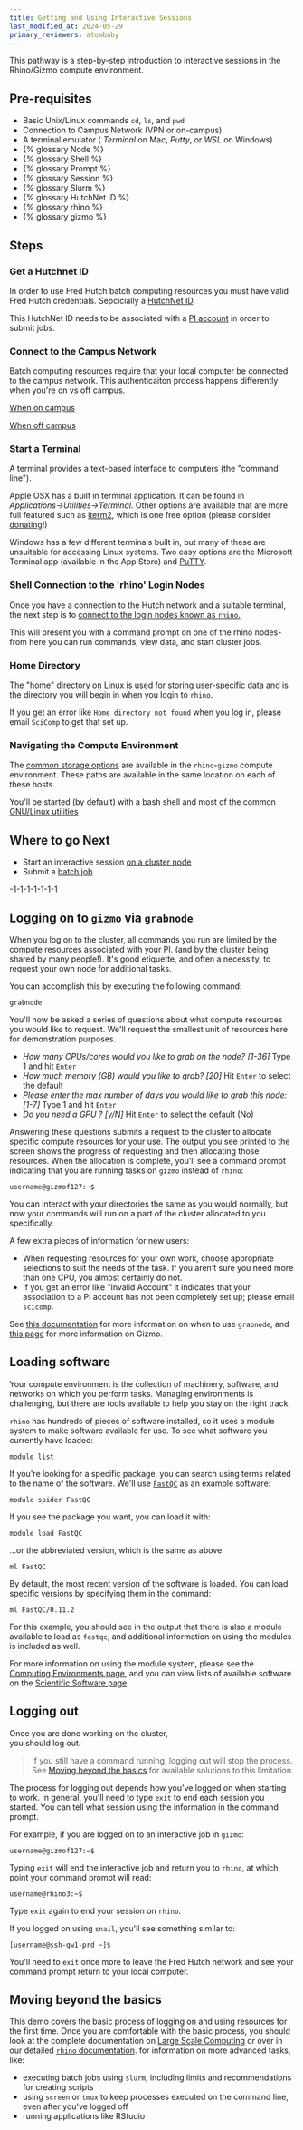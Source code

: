 ```yaml
---
title: Getting and Using Interactive Sessions
last_modified_at: 2024-05-29
primary_reviewers: atombaby
---
```


This pathway is a step-by-step introduction to interactive sessions in the Rhino/Gizmo compute environment.

## Pre-requisites

 - Basic Unix/Linux commands `cd`, `ls`, and `pwd`
 - Connection to Campus Network (VPN or on-campus)
 - A terminal emulator ( _Terminal_ on Mac, _Putty_, or _WSL_ on Windows)
 - {% glossary Node %}
 - {% glossary Shell %}
 - {% glossary Prompt %}
 - {% glossary Session %}
 - {% glossary Slurm %}
 - {% glossary HutchNet ID %}
 - {% glossary rhino %}
 - {% glossary gizmo %}

## Steps

### Get a Hutchnet ID

In order to use Fred Hutch batch computing resources you must have valid Fred Hutch credentials.  Sepcicially a [HutchNet ID](/scicomputing/access_credentials/#hutchnet-id).

This HutchNet ID needs to be associated with a [PI account](/scicomputing/access_credentials/#accessing-slurm-clusters) in order to submit jobs.

### Connect to the Campus Network

Batch computing resources require that your local computer be connected to the campus network.  This authenticaiton process happens differently when you're on vs off campus.

[When on campus](https://centernet.fredhutch.org/cn/u/center-it/help-desk/connecting-to-wifi.html)

[When off campus](https://centernet.fredhutch.org/cn/u/center-it/help-desk/vpn.html)

### Start a Terminal

A terminal provides a text-based interface to computers (the "command line").

Apple OSX has a built in terminal application. It can be found in _Applications->Utilities->Terminal_.  Other options are available that are more full featured such as [iterm2](https://iterm2.com/), which is one free option (please consider [donating](https://iterm2.com/donate.html)!)

Windows has a few different terminals built in, but many of these are unsuitable for accessing Linux systems.  Two easy options are the Microsoft Terminal app (available in the App Store) and [PuTTY](/scicomputing/access_methods/#windows).

### Shell Connection to the 'rhino' Login Nodes

Once you have a connection to the Hutch network and a suitable terminal, the next step is to [connect to the login nodes known as `rhino`.](/scicomputing/access_methods/#ssh-connections)

This will present you with a command prompt on one of the rhino nodes- from here you can run commands, view data, and start cluster jobs.

### Home Directory

The "home" directory on Linux is used for storing user-specific data and is the directory you will begin in when you login to `rhino`.

If you get an error like `Home directory not found` when you log in, please email `SciComp` to get that set up.

### Navigating the Compute Environment

The [common storage options](/scicomputing/store_posix) are available in the `rhino`-`gizmo` compute environment. These paths are available in the same location on each of these hosts.

You'll be started (by default) with a bash shell and most of the common [GNU/Linux utilities](https://tldp.org/LDP/GNU-Linux-Tools-Summary/html/index.html)

## Where to go Next

- Start an interactive session [on a cluster node](/pathways/path-grabnode)
- Submit a [batch job](/pathways/path-batch-computing)



-1-1-1-1-1-1-1

## Logging on to `gizmo` via `grabnode`

When you log on to the cluster,
all commands you run are limited by the compute resources associated with your PI.
(and by the cluster being shared by many people!).
It's good etiquette, and often a necessity,
to request your own node for additional tasks.

You can accomplish this by executing the following command:

    grabnode

You'll now be asked a series of questions about what compute resources you would like to request.
We'll request the smallest unit of resources here for demonstration purposes.

- *How many CPUs/cores would you like to grab on the node? [1-36]* Type 1 and hit `Enter`
- *How much memory (GB) would you like to grab? [20]* Hit `Enter` to select the default
- *Please enter the max number of days you would like to grab this node: [1-7]* Type 1 and hit `Enter`
- *Do you need a GPU ? [y/N]* Hit `Enter` to select the default (No)

Answering these questions submits a request to the cluster to allocate specific compute resources for your use.
The output you see printed to the screen shows the progress of requesting and then allocating those resources.
When the allocation is complete,
you'll see a command prompt indicating that you are running tasks on `gizmo` instead of `rhino`:

    username@gizmof127:~$

You can interact with your directories the same as you would normally,
but now your commands will run on a part of the cluster allocated to you specifically.

A few extra pieces of information for new users:
- When requesting resources for your own work,
choose appropriate selections to suit the needs of the task.
If you aren't sure you need more than one CPU,
you almost certainly do not.
- If you get an error like "Invalid Account" it indicates that your association to a PI account has not been completely set up;
please email `scicomp`.

See [this documentation](/compdemos/first_rhino/#logging-on-to-gizmo-via-grabnode)
for more information on when to use `grabnode`,
and [this page](/scicomputing/compute_platforms/#gizmo-cluster) for more information on Gizmo.

## Loading software

Your compute environment is the collection of machinery, software, and networks on which you perform tasks.
Managing environments is challenging,
but there are tools available to help you stay on the right track.

`rhino` has hundreds of pieces of software installed,
so it uses a module system to make software available for use.
To see what software you currently have loaded:

    module list

If you're looking for a specific package,
you can search using terms related to the name of the software.
We'll use [`FastQC`](https://www.bioinformatics.babraham.ac.uk/projects/fastqc/)
as an example software:

    module spider FastQC

If you see the package you want, you can load it with:

    module load FastQC

...or the abbreviated version, which is the same as above:

    ml FastQC

By default,
the most recent version of the software is loaded.
You can load specific versions by specifying them in the command:

    ml FastQC/0.11.2

For this example,
you should see in the output that there is also a module available to load as `fastqc`,
and additional information on using the modules is included as well.

For more information on using the module system,
please see the [Computing Environments page](/scicomputing/compute_environments/),
and you can view lists of available software on the [Scientific Software page](https://fredhutch.github.io/easybuild-life-sciences/).

## Logging out

Once you are done working on the cluster,      
you should log out.

> If you still have a command running,
logging out will stop the process.
See [Moving beyond the basics](#moving-beyond-the-basics)
for available solutions to this limitation.

The process for logging out depends how you've logged on when starting to work.
In general, you'll need to type `exit` to end each session you started.
You can tell what session using the information in the command prompt.

For example, if you are logged on to an interactive job in `gizmo`:

    username@gizmof127:~$

Typing `exit` will end the interactive job and return you to `rhino`,
at which point your command prompt will read:

    username@rhino3:~$

Type `exit` again to end your session on `rhino`.


If you logged on using `snail`,
you'll see something similar to:

    [username@ssh-gw1-prd ~]$

You'll need to `exit` once more to leave the Fred Hutch network and see your command prompt return to your local computer.

## Moving beyond the basics

This demo covers the basic process of logging on and using resources for the first time.
Once you are comfortable with the basic process,
you should look at the complete documentation on [Large Scale Computing](/scicomputing/compute_overview/) or over in our detailed [`rhino` documentation](/compdemos/howtoRhino/).
for information on more advanced tasks, like:
- executing batch jobs using `slurm`,
including limits and recommendations for creating scripts
- using `screen` or `tmux` to keep processes executed on the command line,
even after you've logged off
- running applications like RStudio
